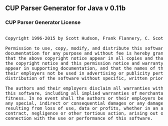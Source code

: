 ## CUP Parser Generator for Java v 0.11b

### CUP Parser Generator License
<pre>

Copyright 1996-2015 by Scott Hudson, Frank Flannery, C. Scott Ananian, Michael Petter

Permission to use, copy, modify, and distribute this software and its
documentation for any purpose and without fee is hereby granted, provided
that the above copyright notice appear in all copies and that both
the copyright notice and this permission notice and warranty disclaimer
appear in supporting documentation, and that the names of the authors or
their employers not be used in advertising or publicity pertaining to
distribution of the software without specific, written prior permission.

The authors and their employers disclaim all warranties with regard to
this software, including all implied warranties of merchantability and
fitness. In no event shall the authors or their employers be liable for
any special, indirect or consequential damages or any damages whatsoever
resulting from loss of use, data or profits, whether in an action of
contract, negligence or other tortious action, arising out of or in
connection with the use or performance of this software.

</pre>
